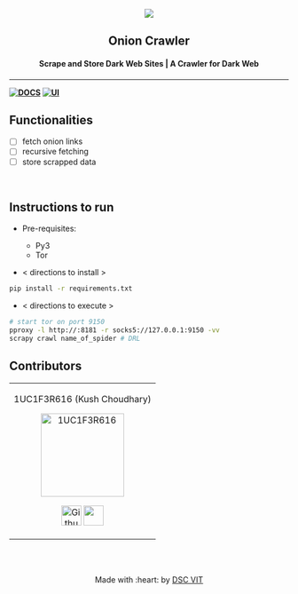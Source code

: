 <p align="center">
<a href="https://dscvit.com">
	<img src="https://user-images.githubusercontent.com/30529572/72455010-fb38d400-37e7-11ea-9c1e-8cdeb5f5906e.png" />
</a>
	<h2 align="center"> Onion Crawler </h2>
	<h4 align="center"> Scrape and Store Dark Web Sites | A Crawler for Dark Web <h4>
</p>

---
[![DOCS](https://img.shields.io/badge/Documentation-see%20docs-green?style=flat-square&logo=appveyor)](INSERT_LINK_FOR_DOCS_HERE) 
  [![UI ](https://img.shields.io/badge/User%20Interface-Link%20to%20UI-orange?style=flat-square&logo=appveyor)](INSERT_UI_LINK_HERE)


## Functionalities
- [ ]  fetch onion links
- [ ]  recursive fetching
- [ ]  store scrapped data

<br>


## Instructions to run

* Pre-requisites:
	-  Py3
	-  Tor

* < directions to install > 
```bash
pip install -r requirements.txt
```

* < directions to execute >

```bash
# start tor on port 9150
pproxy -l http://:8181 -r socks5://127.0.0.1:9150 -vv
scrapy crawl name_of_spider # DRL
```

## Contributors

<table>
<tr align="center">


<td>

1UC1F3R616 (Kush Choudhary)

<p align="center">
<img src = "https://miro.medium.com/fit/c/160/160/2*_T9qFh8Bg-Mc6UX8JAMtvg.jpeg" width="150" height="150" alt="1UC1F3R616">
</p>
<p align="center">
<a href = "https://github.com/1UC1F3R616"><img src = "http://www.iconninja.com/files/241/825/211/round-collaboration-social-github-code-circle-network-icon.svg" width="36" height = "36" alt="Github of Kush Choudhary aka 1UC1F3R616"/></a>
<a href = "https://www.linkedin.com/in/kush-choudhary-567b38169/">
<img src = "http://www.iconninja.com/files/863/607/751/network-linkedin-social-connection-circular-circle-media-icon.svg" width="36" height="36"/>
</a>
</p>
</td>

</tr>
  </table>

<br>
<br>

<p align="center">
	Made with :heart: by <a href="https://dscvit.com">DSC VIT</a>
</p>

